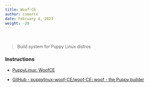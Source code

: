 ```yaml
---
title: Woof-CE
author: csmertx
date: February 4, 2023
weight: -20
---
```


<br />

> Build system for Puppy Linux distros

### Instructions

- [PuppyLinux: WoofCE](https://www.wikka.puppylinux.com/WoofCE)

- [GitHub - puppylinux-woof-CE/woof-CE: woof - the Puppy builder](https://github.com/puppylinux-woof-CE/woof-CE)
